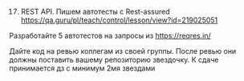 17. REST API. Пишем автотесты с Rest-assured
https://qa.guru/pl/teach/control/lesson/view?id=219025051

Разработайте 5 автотестов на запросы из https://reqres.in/

Дайте код на ревью коллегам из своей группы. После ревью они должны поставить вашему репозиторию звездочку. К сдаче принимается дз с минимум 2мя звездами